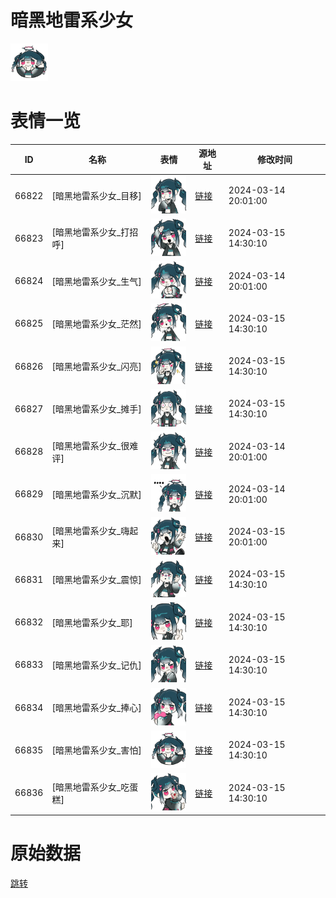 # 暗黑地雷系少女

<img src="./cover.png" height="60" alt="cover" />

# 表情一览

|ID|名称|表情|源地址|修改时间|
|----|----|----|----|----|
|66822|[暗黑地雷系少女_目移]|<img src="./pic/066822_%5B暗黑地雷系少女_目移%5D.png" height="60" alt="目移"/>|[链接](https://i0.hdslb.com/bfs/garb/bf37c99499c31fd69eaa1c0e551c1f312f265903.png)|2024-03-14 20:01:00|
|66823|[暗黑地雷系少女_打招呼]|<img src="./pic/066823_%5B暗黑地雷系少女_打招呼%5D.png" height="60" alt="打招呼"/>|[链接](https://i0.hdslb.com/bfs/garb/05af027d9aa02a7140ce9c6c6a67e65105be19a9.png)|2024-03-15 14:30:10|
|66824|[暗黑地雷系少女_生气]|<img src="./pic/066824_%5B暗黑地雷系少女_生气%5D.png" height="60" alt="生气"/>|[链接](https://i0.hdslb.com/bfs/garb/2d1a007200699b75782bac997549e1ded56cbcf0.png)|2024-03-14 20:01:00|
|66825|[暗黑地雷系少女_茫然]|<img src="./pic/066825_%5B暗黑地雷系少女_茫然%5D.png" height="60" alt="茫然"/>|[链接](https://i0.hdslb.com/bfs/garb/58777d3c6cac5e8e533260d8720f88fb60b163c5.png)|2024-03-15 14:30:10|
|66826|[暗黑地雷系少女_闪亮]|<img src="./pic/066826_%5B暗黑地雷系少女_闪亮%5D.png" height="60" alt="闪亮"/>|[链接](https://i0.hdslb.com/bfs/garb/e2937e57b912dba5f76466f2655722bb90083893.png)|2024-03-15 14:30:10|
|66827|[暗黑地雷系少女_摊手]|<img src="./pic/066827_%5B暗黑地雷系少女_摊手%5D.png" height="60" alt="摊手"/>|[链接](https://i0.hdslb.com/bfs/garb/8bcf460c154f54463c87087863f84feeaaf1a2fe.png)|2024-03-15 14:30:10|
|66828|[暗黑地雷系少女_很难评]|<img src="./pic/066828_%5B暗黑地雷系少女_很难评%5D.png" height="60" alt="很难评"/>|[链接](https://i0.hdslb.com/bfs/garb/d443ee9ed99e6e438aa9388ce070a681c76ade25.png)|2024-03-14 20:01:00|
|66829|[暗黑地雷系少女_沉默]|<img src="./pic/066829_%5B暗黑地雷系少女_沉默%5D.png" height="60" alt="沉默"/>|[链接](https://i0.hdslb.com/bfs/garb/d20e7a35f5ece4e9a668f2038adc908cf8963215.png)|2024-03-14 20:01:00|
|66830|[暗黑地雷系少女_嗨起来]|<img src="./pic/066830_%5B暗黑地雷系少女_嗨起来%5D.png" height="60" alt="嗨起来"/>|[链接](https://i0.hdslb.com/bfs/garb/f83101959ccc377c4397d5aaf361983704ba69e1.png)|2024-03-15 20:01:00|
|66831|[暗黑地雷系少女_震惊]|<img src="./pic/066831_%5B暗黑地雷系少女_震惊%5D.png" height="60" alt="震惊"/>|[链接](https://i0.hdslb.com/bfs/garb/297b463b8864fa5f7c1acc8f77ff43d7373f0e4d.png)|2024-03-15 14:30:10|
|66832|[暗黑地雷系少女_耶]|<img src="./pic/066832_%5B暗黑地雷系少女_耶%5D.png" height="60" alt="耶"/>|[链接](https://i0.hdslb.com/bfs/garb/64065f4c3f9e65c29614332d202e9cbc11813efd.png)|2024-03-15 14:30:10|
|66833|[暗黑地雷系少女_记仇]|<img src="./pic/066833_%5B暗黑地雷系少女_记仇%5D.png" height="60" alt="记仇"/>|[链接](https://i0.hdslb.com/bfs/garb/5650df63f6daab90f7329036012416ad0f102ee0.png)|2024-03-15 14:30:10|
|66834|[暗黑地雷系少女_捧心]|<img src="./pic/066834_%5B暗黑地雷系少女_捧心%5D.png" height="60" alt="捧心"/>|[链接](https://i0.hdslb.com/bfs/garb/2d38a185f5e66d22268dbb5c01c2c4a904d9e771.png)|2024-03-15 14:30:10|
|66835|[暗黑地雷系少女_害怕]|<img src="./pic/066835_%5B暗黑地雷系少女_害怕%5D.png" height="60" alt="害怕"/>|[链接](https://i0.hdslb.com/bfs/garb/cd9fbd288f864f3d003c6c30046273cfd536fce8.png)|2024-03-15 14:30:10|
|66836|[暗黑地雷系少女_吃蛋糕]|<img src="./pic/066836_%5B暗黑地雷系少女_吃蛋糕%5D.png" height="60" alt="吃蛋糕"/>|[链接](https://i0.hdslb.com/bfs/garb/8b41f63ab67a21418e4a810cbd549d49ac4063cb.png)|2024-03-15 14:30:10|

# 原始数据

[跳转](./raw.json)

